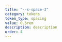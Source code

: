 ```yaml
---
title: "--s-space-3"
category: tokens
token_type: spacing
value: 0.5rem
description: description
order: 4
---
```

